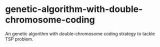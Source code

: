 # genetic-algorithm-with-double-chromosome-coding
An genetic algorithm with double-chromosome coding strategy to tackle TSP problem.
